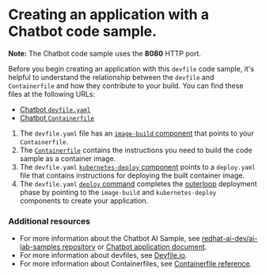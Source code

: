 # Creating an application with a Chatbot code sample.

**Note:** The Chatbot code sample uses the **8080** HTTP port.

Before you begin creating an application with this `devfile` code sample, it's helpful to understand the relationship between the `devfile` and `Containerfile` and how they contribute to your build. You can find these files at the following URLs:

* [Chatbot `devfile.yaml`](https://github.com/redhat-appstudio/ai-sample-chatbot-dance/blob/main/devfile.yaml)
* [Chatbot `Containerfile`](https://github.com/redhat-appstudio/ai-sample-chatbot-dance/blob/main/Containerfile)

1. The `devfile.yaml` file has an [`image-build` component](https://github.com/redhat-appstudio/ai-sample-chatbot-dance/blob/main/devfile.yaml#L21-L27) that points to your `Containerfile`.
2. The [`Containerfile`](https://github.com/redhat-appstudio/ai-sample-chatbot-dance/blob/main/Containerfile) contains the instructions you need to build the code sample as a container image.
3. The `devfile.yaml` [`kubernetes-deploy` component](https://github.com/redhat-appstudio/ai-sample-chatbot-dance/blob/main/devfile.yaml#L28-L40) points to a `deploy.yaml` file that contains instructions for deploying the built container image.
4. The `devfile.yaml` [`deploy` command](https://github.com/redhat-appstudio/ai-sample-chatbot-dance/blob/main/devfile.yaml#L48-L55) completes the [outerloop](https://devfile.io/docs/2.2.2/innerloop-vs-outerloop) deployment phase by pointing to the `image-build` and `kubernetes-deploy` components to create your application.

### Additional resources
* For more information about the Chatbot AI Sample, see [redhat-ai-dev/ai-lab-samples repository](https://github.com/redhat-ai-dev/ai-lab-samples) or [Chatbot application document](https://github.com/redhat-ai-dev/ai-lab-template/blob/main/templates/chatbot/docs/application.md).
* For more information about devfiles, see [Devfile.io](https://devfile.io/).
* For more information about Containerfiles, see [Containerfile reference](https://github.com/containers/common/blob/main/docs/Containerfile.5.md).
